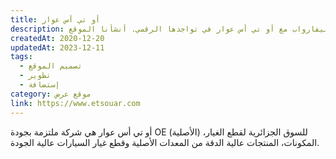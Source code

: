 ```yaml
---
title: أو تي أس عوار
description: تعاونت يونيفارواب مع أو تي أس عوار في تواجدها الرقمي. أنشأنا الموقع.
createdAt: 2020-12-20
updatedAt: 2023-12-11
tags:
  - تصميم الموقع
  - تطوير
  - إستضافة
category: موقع عرض
link: https://www.etsouar.com
---
```


أو تي أس عوار هي شركة ملتزمة بجودة OE (الأصلية) للسوق الجزائرية لقطع الغيار، المكونات، المنتجات عالية الدقة من المعدات الأصلية وقطع غيار السيارات عالية الجودة.
